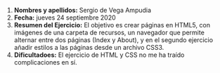 1. **Nombres y apellidos:** Sergio de Vega Ampudia
2. **Fecha:** jueves 24 septiembre 2020
3. **Resumen del Ejercicio:** El objetivo es crear páginas en HTML5, con imágenes de una carpeta de recursos, un navegador que permite alternar entre dos páginas (Index y About), y en el segundo ejercicio añadir estilos a las páginas desde un archivo CSS3.
4. **Dificultadoes:** El ejercicio de HTML y CSS no me ha traído complicaciones en sí.
